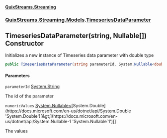 #### [QuixStreams.Streaming](index.md 'index')
### [QuixStreams.Streaming.Models](QuixStreams.Streaming.Models.md 'QuixStreams.Streaming.Models').[TimeseriesDataParameter](TimeseriesDataParameter.md 'QuixStreams.Streaming.Models.TimeseriesDataParameter')

## TimeseriesDataParameter(string, Nullable<double>[]) Constructor

Initializes a new instance of Timeseries data parameter with double type

```csharp
public TimeseriesDataParameter(string parameterId, System.Nullable<double>[] numericValues);
```
#### Parameters

<a name='QuixStreams.Streaming.Models.TimeseriesDataParameter.TimeseriesDataParameter(string,System.Nullable_double_[]).parameterId'></a>

`parameterId` [System.String](https://docs.microsoft.com/en-us/dotnet/api/System.String 'System.String')

The id of the parameter

<a name='QuixStreams.Streaming.Models.TimeseriesDataParameter.TimeseriesDataParameter(string,System.Nullable_double_[]).numericValues'></a>

`numericValues` [System.Nullable&lt;](https://docs.microsoft.com/en-us/dotnet/api/System.Nullable-1 'System.Nullable`1')[System.Double](https://docs.microsoft.com/en-us/dotnet/api/System.Double 'System.Double')[&gt;](https://docs.microsoft.com/en-us/dotnet/api/System.Nullable-1 'System.Nullable`1')[[]](https://docs.microsoft.com/en-us/dotnet/api/System.Array 'System.Array')

The values